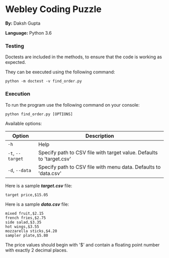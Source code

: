 # Webley Coding Puzzle

**By:** Daksh Gupta

**Language:** Python 3.6

### Testing

Doctests are included in the methods, to ensure that the code is working as expected.

They can be executed using the following command:
```shell
python -m doctest -v find_order.py
```

### Execution

To run the program use the following command on your console:
```shell
python find_order.py [OPTIONS]
```

Available options:

Option | Description
--- | ---
`-h` | Help
`-t`, `--target` | Specify path to CSV file with target value. Defaults to 'target.csv'
`-d`, `--data` | Specify path to CSV file with menu data. Defaults to 'data.csv'

Here is a sample **_target.csv_** file:
```
target price,$15.05
```

Here is a sample **_data.csv_** file:
```
mixed fruit,$2.15
french fries,$2.75
side salad,$3.35
hot wings,$3.55
mozzarella sticks,$4.20
sampler plate,$5.80
```
The price values should begin with '$' and contain a floating point number with exactly 2 decimal places.